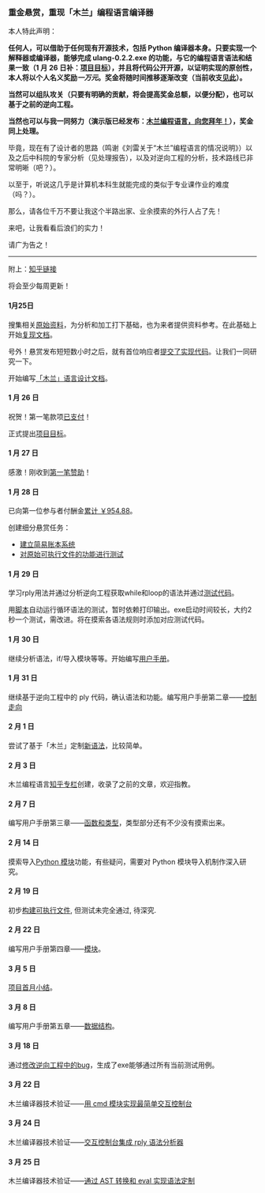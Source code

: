 ### 重金悬赏，重现「木兰」编程语言编译器

本人特此声明：

**任何人，可以借助于任何现有开源技术，包括 Python 编译器本身。只要实现一个解释器或编译器，能够完成 ulang-0.2.2.exe 的功能，与它的编程语言语法和结果一致（1 月 26 日补：[项目目标](复现文档/README.md)），并且将代码公开开源，以证明实现的原创性，本人将以个人名义奖励*一万元*。奖金将随时间推移逐渐改变（当前收支[见此](https://github.com/MulanRevive/bounty/tree/master/%E6%94%B6%E6%94%AF%E8%B4%A6%E6%9C%AC)）。**

**当然可以组队攻关（只要有明确的贡献，将会提高奖金总额，以便分配），也可以基于之前的逆向工程。**

**当然也可以与我一同努力（演示版已经发布：[木兰编程语言，向您拜年！](https://zhuanlan.zhihu.com/p/103952156)），奖金同上处理。**


毕竟，现在有了设计者的思路（鸣谢《刘雷关于“木兰”编程语言的情况说明》）以及之后中科院的专家分析（见处理报告），以及对逆向工程的分析，技术路线已非常明晰（吧？）。

以至于，听说这几乎是计算机本科生就能完成的类似于专业课作业的难度（吗？）。

那么，请各位千万不要让我这个半路出家、业余摸索的外行人占了先！

来吧，让我看看后浪们的实力！

请广为告之！

----------------

附上：[知乎链接](https://zhuanlan.zhihu.com/p/104001337)

将会至少每周更新！

#### 1月25日

搜集相关[原始资料](原始资料)，为分析和加工打下基础，也为来者提供资料参考。在此基础上开始[复现文档](复现文档)。

号外！悬赏发布短短数小时之后，就有首位响应者[提交了实现代码](https://github.com/MulanRevive/bounty/issues/1)。让我们一同研究一下。

开始编写[「木兰」语言设计文档](复现文档/README.md)。

#### 1 月 26 日

祝贺！第一笔款项[已支付](https://github.com/MulanRevive/bounty/issues/1#issuecomment-578504572)！

正式提出[项目目标](复现文档/README.md)。

#### 1 月 27 日

感激！刚收到[第一笔赞助](https://github.com/MulanRevive/bounty/issues/3#issuecomment-578561078)！

#### 1 月 28 日

已向第一位参与者付酬金[累计 ￥954.88](https://github.com/MulanRevive/bounty/issues/3#issuecomment-579533880)。

创建细分悬赏任务：
- [建立简易账本系统](https://github.com/MulanRevive/bounty/issues/5)
- [对原始可执行文件的功能进行测试](https://github.com/MulanRevive/bounty/issues/4)

#### 1 月 29 日

学习rply用法并通过分析逆向工程获取while和loop的语法并通过[测试代码](https://github.com/MulanRevive/bounty/issues/4#issuecomment-580095743)。

用[脚本](测试代码/README.md)自动运行循环语法的测试，暂时依赖打印输出。exe启动时间较长，大约2秒一个测试，需改进。将在摸索各语法规则时添加对应测试代码。

#### 1 月 30 日

继续分析语法，if/导入模块等等。开始编写[用户手册](https://github.com/MulanRevive/bounty/blob/master/%E5%A4%8D%E7%8E%B0%E6%96%87%E6%A1%A3/%E7%94%A8%E6%88%B7%E6%89%8B%E5%86%8C/%E5%9F%BA%E6%9C%AC.md)。

#### 1 月 31 日

继续基于逆向工程中的 ply 代码，确认语法和功能。编写用户手册第二章——[控制走向](https://zhuanlan.zhihu.com/p/104548740)

#### 2 月 1 日

尝试了基于「木兰」定制[新语法](https://zhuanlan.zhihu.com/p/104723661)，比较简单。

#### 2 月 3 日

木兰编程语言[知乎专栏](https://zhuanlan.zhihu.com/ulang)创建，收录了之前的文章，欢迎指教。

#### 2 月 7 日

编写用户手册第三章——[函数和类型](https://zhuanlan.zhihu.com/p/105687154)，类型部分还有不少没有摸索出来。

#### 2 月 14 日

摸索导入[Python 模块](https://github.com/MulanRevive/bounty/issues/4#issuecomment-586520874)功能，有些疑问，需要对 Python 模块导入机制作深入研究。

#### 2 月 19 日

初步[构建可执行文件](https://zhuanlan.zhihu.com/p/107836848), 但测试未完全通过, 待深究.

#### 2 月 22 日

编写用户手册第四章——[模块](https://zhuanlan.zhihu.com/p/108632734)。

#### 3 月 5 日

[项目首月小结](https://zhuanlan.zhihu.com/p/111216467)。

#### 3 月 8 日

编写用户手册第五章——[数据结构](https://zhuanlan.zhihu.com/p/111947851)。

#### 3 月 18 日

通过[修改逆向工程中的bug](https://zhuanlan.zhihu.com/p/114194675)，生成了exe能够通过所有当前测试用例。

#### 3 月 22 日

木兰编译器技术验证——[用 cmd 模块实现最简单交互控制台](https://zhuanlan.zhihu.com/p/115587722)

#### 3 月 24 日

木兰编译器技术验证——[交互控制台集成 rply 语法分析器](https://zhuanlan.zhihu.com/p/116663288)

#### 3 月 25 日

木兰编译器技术验证——[通过 AST 转换和 eval 实现语法定制](https://zhuanlan.zhihu.com/p/117481247)

